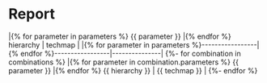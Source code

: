 # Report

|{% for parameter in             parameters %} {{ parameter }} |{% endfor %}    hierarchy    |    techmap    |
|{% for parameter in             parameters %}-----------------|{% endfor %}-----------------|---------------|
{%- for combination in combinations %}
|{% for parameter in combination.parameters %} {{ parameter }} |{% endfor %} {{ hierarchy }} | {{ techmap }} |
{%- endfor %}

